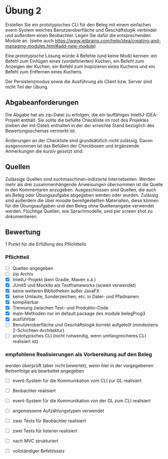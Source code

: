 # Übung 2
Erstellen Sie ein prototypisches CLI für den Beleg mit einem einfachen event-System welches Benutzeroberfläche und Geschäftslogik verbindet und außerdem einen Beobachter.
Legen Sie dafür die entsprechenden Module an. (siehe auch https://www.jetbrains.com/help/idea/creating-and-managing-modules.html#add-new-module)

Eine prototypische Lösung würde 4 Befehle (und keine Modi) kennen: ein Befehl zum Einfügen eines (vordefinierten) Kuchen, ein Befehl zum Anzeigen der Kuchen, ein Befehl zum Inspizieren eines Kuchens und ein Befehl zum Entfernen eines Kuchens.

Der Persistenzmodus sowie die Ausführung als Client bzw. Server sind nicht Teil der Übung.

## Abgabeanforderungen
Die Abgabe hat als zip-Datei zu erfolgen, die ein lauffähiges IntelliJ-IDEA-Projekt enthält. Sie sollte die befüllte Checkliste im root des Projektes (neben der iml-Datei) enthalten in der der erreichte Stand bezüglich des Bewertungsschemas vermerkt ist.

Änderungen an der Checkliste sind grundsätzlich nicht zulässig. Davon ausgenommen ist das Befüllen der Checkboxen und ergänzende Anmerkungen die _kursiv gesetzt_ sind.

## Quellen
Zulässige Quellen sind suchmaschinen-indizierte Internetseiten. Werden mehr als drei zusammenhängende Anweisungen übernommen ist die Quelle in den Kommentaren anzugeben. Ausgeschlossen sind Quellen, die auch als Beleg oder Übungsaufgabe abgegeben werden oder wurden. Zulässig sind außerdem die über moodle bereitgestellten Materialien, diese können für die Übungsaufgaben und den Beleg ohne Quellenangabe verwendet werden.
Flüchtige Quellen, wie Sprachmodelle, sind per screen shot zu dokumentieren.

## Bewertung
1 Punkt für die Erfüllung des Pflichtteils

### Pflichtteil
- [ ] Quellen angegeben
- [ ] zip Archiv
- [x] IntelliJ-Projekt (kein Gradle, Maven o.ä.)
- [x] JUnit5 und Mockito als Testframeworks (soweit verwendet)
- [x] keine weiteren Bibliotheken außer JavaFX
- [x] keine Umlaute, Sonderzeichen, etc. in Datei- und Pfadnamen
- [x] kompilierbar
- [x] Trennung zwischen Test- und Produktiv-Code
- [x] main-Methoden nur im default package des module belegProg3
- [x] ausführbar
- [ ] Benutzeroberfläche und Geschäftslogik korrekt aufgeteilt (mindestens 2-Schichten-Architektur)
- [ ] prototypisches CLI (nicht notwendig, wenn umfangreicheres CLI realisiert ist)

### empfohlene Realisierungen als Vorbereitung auf den Beleg
werden überprüft (aber nicht bewertet), wenn hier in der vorgegebenen Reihenfolge als bearbeitet angegeben
- [ ] event-System für die Kommunikation vom CLI zur GL realisiert
- [ ] Beobachter realisiert
- [ ] event-System für die Kommunikation von der GL zum CLI realisiert
- [ ] angemessene Aufzählungstypen verwendet
- [ ] zwei Tests für Beobachter realisiert
- [ ] zwei Tests für listener realisiert
- [ ] nach MVC strukturiert
- [ ] vollständiger Befehlssatz

